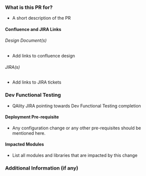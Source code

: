 ### What is this PR for?
- A short description of the PR

#### Confluence and JIRA Links
###### Design Document(s)  
- Add links to confluence design
###### JIRA(s)
- Add links to JIRA tickets

### Dev Functional Testing
- QAlity JIRA pointing towards Dev Functional Testing completion

#### Deployment Pre-requisite
- Any configuration change or any other pre-requisites should be mentioned here.

#### Impacted Modules
- List all modules and libraries that are impacted by this change

### Additional Information (if any)
